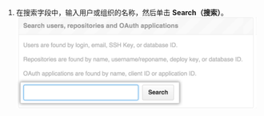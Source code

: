 1. 在搜索字段中，输入用户或组织的名称，然后单击 **Search（搜索）**。 ![Site admin settings search field](/assets/images/enterprise/site-admin-settings/search-for-things.png)
